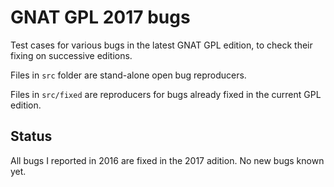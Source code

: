 # GNAT GPL 2017 bugs

Test cases for various bugs in the latest GNAT GPL edition, to check their fixing on successive editions.

Files in `src` folder are stand-alone open bug reproducers.

Files in `src/fixed` are reproducers for bugs already fixed in the current GPL edition.

## Status ##

All bugs I reported in 2016 are fixed in the 2017 adition.
No new bugs known yet.
